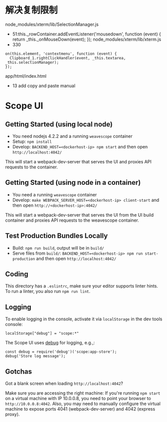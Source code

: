 # 解决复制限制
node_modules/xterm/lib/SelectionManager.js
- 51:this._rowContainer.addEventListener('mousedown', function (event) { return _this._onMouseDown(event); });
node_modules/xterm/lib/xterm.js
- 330
```
on(this.element, 'contextmenu', function (event) {
  Clipboard_1.rightClickHandler(event, _this.textarea, _this.selectionManager);
});
```
app/html/index.html
- 13 
add copy and paste manual

# Scope UI

## Getting Started (using local node)

- You need nodejs 4.2.2 and a running `weavescope` container
- Setup: `npm install`
- Develop: `BACKEND_HOST=<dockerhost-ip> npm start` and then open `http://localhost:4042/`

This will start a webpack-dev-server that serves the UI and proxies API requests to the container.

## Getting Started (using node in a container)

- You need a running `weavescope` container
- Develop: `make WEBPACK_SERVER_HOST=<dockerhost-ip> client-start` and then open `http://<dockerhost-ip>:4042/`

This will start a webpack-dev-server that serves the UI from the UI build container and proxies API requests to the weavescope container.

## Test Production Bundles Locally

- Build: `npm run build`, output will be in `build/`
- Serve files from `build/`: `BACKEND_HOST=<dockerhost-ip> npm run start-production` and then open `http://localhost:4042/`

## Coding

This directory has a `.eslintrc`, make sure your editor supports linter hints.
To run a linter, you also run `npm run lint`.

## Logging

To enable logging in the console, activate it via `localStorage` in the dev tools console:

```
localStorage["debug"] = "scope:*"
```

The Scope UI uses [debug](https://www.npmjs.com/package/debug) for logging, e.g.,:

```
const debug = require('debug')('scope:app-store');
debug('Store log message');
```

## Gotchas

Got a blank screen when loading `http://localhost:4042`?

Make sure you are accessing the right machine:
If you're running `npm start` on a virtual machine with IP 10.0.0.8, you need to point your browser to `http://10.0.0.8:4042`.
Also, you may need to manually configure the virtual machine to expose ports 4041 (webpack-dev-server) and 4042 (express proxy).
